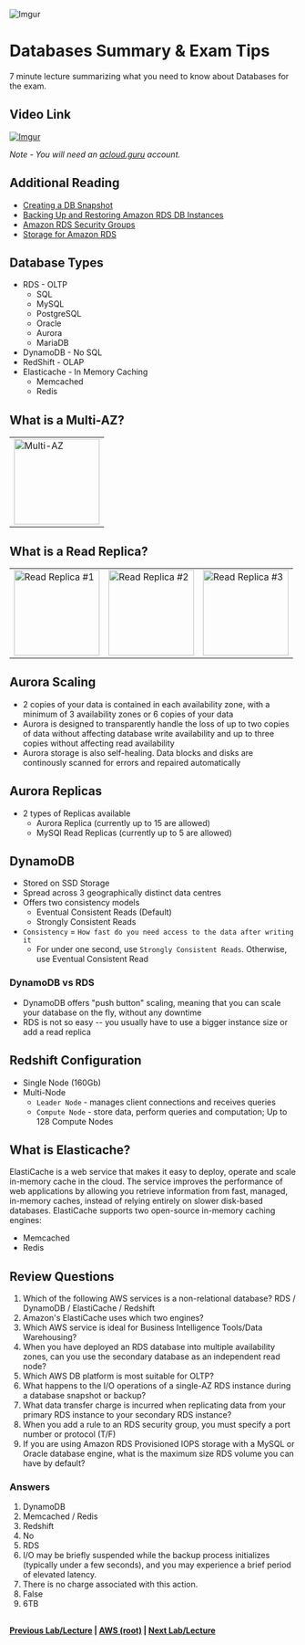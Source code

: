 ![Imgur](https://i.imgur.com/9awJmtb.png)


Databases Summary & Exam Tips
======

7 minute lecture summarizing what you need to know about Databases for the exam.


## Video Link

[![Imgur](https://i.imgur.com/rNHv4sJ.png)](https://acloud.guru/course/aws-certified-solutions-architect-associate/learn/ec2/summary/watch)

*Note - You will need an [acloud.guru](acloud.guru) account.*


## Additional Reading

* [Creating a DB Snapshot](http://docs.aws.amazon.com/AmazonRDS/latest/UserGuide/USER_CreateSnapshot.html)
* [Backing Up and Restoring Amazon RDS DB Instances](https://docs.aws.amazon.com/AmazonRDS/latest/UserGuide/CHAP_CommonTasks.BackupRestore.html)
* [Amazon RDS Security Groups](https://docs.aws.amazon.com/AmazonRDS/latest/UserGuide/Overview.RDSSecurityGroups.html)
* [Storage for Amazon RDS](https://docs.aws.amazon.com/AmazonRDS/latest/UserGuide/CHAP_Storage.html)

  
## Database Types

* RDS - OLTP
  * SQL
  * MySQL
  * PostgreSQL
  * Oracle
  * Aurora
  * MariaDB
* DynamoDB - No SQL
* RedShift - OLAP
* Elasticache - In Memory Caching
  * Memcached
  * Redis
  

## What is a Multi-AZ?

<table>
  <tr>
    <td>
    <img src="https://i.imgur.com/2AwaPVk.png" height="150" title="Multi-AZ" />
    </td>
  </tr>
</table>


## What is a Read Replica?

<table>
  <tr>
    <td>
      <img src="https://i.imgur.com/UvuKvLQ.png" height="150" title="Read Replica #1" />
    </td>
    <td>
      <img src="https://i.imgur.com/IvxRBJs.png" height="150" title="Read Replica #2" />
    </td>
    <td>
        <img src="https://i.imgur.com/EhLJHsx.png" height="150" title="Read Replica #3" />
    </td>
  </tr>
</table>


## Aurora Scaling

* 2 copies of your data is contained in each availability zone, with a minimum of 3 availability zones or 6 copies of 
  your data
* Aurora is designed to transparently handle the loss of up to two copies of data without affecting database write
  availability and up to three copies without affecting read availability 
* Aurora storage is also self-healing. Data blocks and disks are continously scanned for errors and repaired
  automatically
  

## Aurora Replicas

* 2 types of Replicas available
  * Aurora Replica (currently up to 15 are allowed)
  * MySQl Read Replicas (currently up to 5 are allowed)
  

## DynamoDB

* Stored on SSD Storage
* Spread across 3 geographically distinct data centres
* Offers two consistency models
  * Eventual Consistent Reads (Default)
  * Strongly Consistent Reads
* `Consistency` = `How fast do you need access to the data after writing it`
  * For under one second, use `Strongly Consistent Reads`. Otherwise, use Eventual Consistent Read


### DynamoDB vs RDS

* DynamoDB offers "push button" scaling, meaning that you can scale your database on the fly, without any downtime
* RDS is not so easy -- you usually have to use a bigger instance size or add a read replica


## Redshift Configuration

* Single Node (160Gb)
* Multi-Node
  * `Leader Node` - manages client connections and receives queries
  * `Compute Node` - store data, perform queries and computation; Up to 128 Compute Nodes
  
  
## What is Elasticache?

ElastiCache is a web service that makes it easy to deploy, operate and scale in-memory cache in the cloud. The
service improves the performance of web applications by allowing you retrieve information from fast,
managed, in-memory caches, instead of relying entirely on slower disk-based databases. ElastiCache supports two
open-source in-memory caching engines:

* Memcached
* Redis

    
## Review Questions

1.  Which of the following AWS services is a non-relational database? RDS / DynamoDB / ElastiCache / Redshift
2.  Amazon's ElastiCache uses which two engines?
3.  Which AWS service is ideal for Business Intelligence Tools/Data Warehousing?
4.  When you have deployed an RDS database into multiple availability zones, can you use the 
    secondary database as an independent read node?
5.  Which AWS DB platform is most suitable for OLTP?
6.  What happens to the I/O operations of a single-AZ RDS instance during a database snapshot or backup?
7.  What data transfer charge is incurred when replicating data from your primary RDS instance to your 
    secondary RDS instance?
8.  When you add a rule to an RDS security group, you must specify a port number or protocol (T/F)
9.  If you are using Amazon RDS Provisioned IOPS storage with a MySQL or Oracle database engine, what is the maximum 
    size RDS volume you can have by default?
    
    
### Answers

1.  DynamoDB
2.  Memcached / Redis
3.  Redshift
4.  No
5.  RDS
6.  I/O may be briefly suspended while the backup process initializes (typically under a few seconds), and you may 
    experience a brief period of elevated latency.
7.  There is no charge associated with this action.
8.  False
9.  6TB


## 
**[Previous Lab/Lecture](databases-aurora.md) | [AWS (root)](../readme.adoc) | [Next Lab/Lecture](../vpc/vpc-101.md)**










